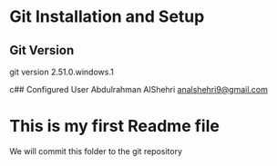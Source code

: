 # Git Installation and Setup

## Git Version
git version 2.51.0.windows.1

c## Configured User
Abdulrahman AlShehri
analshehri9@gmail.com
# This is my first Readme file
We will commit this folder to the git repository

